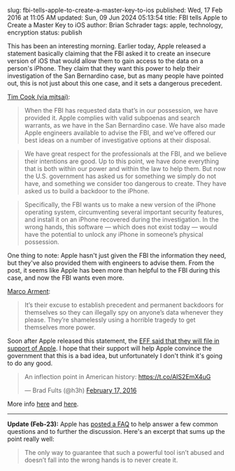 slug: fbi-tells-apple-to-create-a-master-key-to-ios
published: Wed, 17 Feb 2016 at 11:05 AM
updated: Sun, 09 Jun 2024 05:13:54 
title: FBI tells Apple to Create a Master Key to iOS
author: Brian Schrader
tags: apple, technology, encryption
status: publish

This has been an interesting morning. Earlier today, Apple released a statement basically claiming that the FBI asked it to create an insecure version of iOS that would allow them to gain access to the data on a person's iPhone. They claim that they want this power to help their investigation of the San Bernardino case, but as many people have pointed out, this is not just about this one case, and it sets a dangerous precedent.

[Tim Cook (via mjtsai)][cook]:

> When the FBI has requested data that’s in our possession, we have provided it. Apple complies with valid subpoenas and search warrants, as we have in the San Bernardino case. We have also made Apple engineers available to advise the FBI, and we’ve offered our best ideas on a number of investigative options at their disposal.

> We have great respect for the professionals at the FBI, and we believe their intentions are good. Up to this point, we have done everything that is both within our power and within the law to help them. But now the U.S. government has asked us for something we simply do not have, and something we consider too dangerous to create. They have asked us to build a backdoor to the iPhone.

> Specifically, the FBI wants us to make a new version of the iPhone operating system, circumventing several important security features, and install it on an iPhone recovered during the investigation. In the wrong hands, this software — which does not exist today — would have the potential to unlock any iPhone in someone’s physical possession.

One thing to note: Apple hasn't just given the FBI the information they need, but they've also provided them with engineers to advise them. From the post, it seems like Apple has been more than helpful to the FBI during this case, and now the FBI wants even more.

[Marco Arment][marco]:

> It’s their excuse to establish precedent and permanent backdoors for themselves so they can illegally spy on anyone’s data whenever they please. They’re shamelessly using a horrible tragedy to get themselves more power.

Soon after Apple released this statement, the [EFF said that they will file in support of Apple][eff]. I hope that their support will help Apple convince the government that this is a bad idea, but unfortunately I don't think it's going to do any good.

<blockquote class="twitter-tweet" data-lang="en"><p lang="en" dir="ltr">An inflection point in American history: <a href="https://t.co/AIS2EmX4uG">https://t.co/AIS2EmX4uG</a></p>&mdash; Brad Fults (@h3h) <a href="https://twitter.com/h3h/status/699967996249264129">February 17, 2016</a></blockquote>

More info [here][mj] and [here][hn].

---

**Update (Feb-23):** Apple has [posted a FAQ][faq] to help answer a few common questions and to further the discussion. Here's an excerpt that sums up the point really well:

> The only way to guarantee that such a powerful tool isn’t abused and doesn’t fall into the wrong hands is to never create it.

[faq]: http://www.apple.com/customer-letter/answers/
[cook]: http://www.apple.com/customer-letter/
[marco]: https://marco.org/2016/02/17/not-about-this-5c
[eff]: https://www.eff.org/deeplinks/2016/02/eff-support-apple-encryption-battle
[mj]: http://mjtsai.com/blog/2016/02/17/fbi-asks-apple-for-secure-golden-key/
[hn]: https://news.ycombinator.com/item?id=11116274
